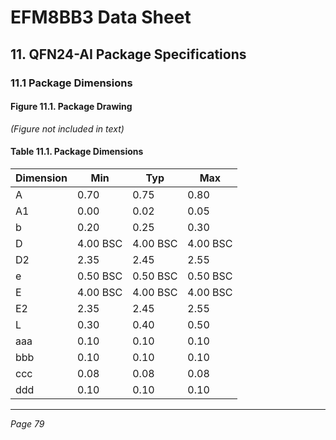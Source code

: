 # EFM8BB3 Data Sheet
## 11. QFN24-AI Package Specifications

### 11.1 Package Dimensions

#### Figure 11.1. Package Drawing

*(Figure not included in text)*

#### Table 11.1. Package Dimensions

| Dimension | Min    | Typ    | Max    |
|-----------|--------|--------|--------|
| A         | 0.70   | 0.75   | 0.80   |
| A1        | 0.00   | 0.02   | 0.05   |
| b         | 0.20   | 0.25   | 0.30   |
| D         | 4.00 BSC | 4.00 BSC | 4.00 BSC |
| D2        | 2.35   | 2.45   | 2.55   |
| e         | 0.50 BSC | 0.50 BSC | 0.50 BSC |
| E         | 4.00 BSC | 4.00 BSC | 4.00 BSC |
| E2        | 2.35   | 2.45   | 2.55   |
| L         | 0.30   | 0.40   | 0.50   |
| aaa       | 0.10   | 0.10   | 0.10   |
| bbb       | 0.10   | 0.10   | 0.10   |
| ccc       | 0.08   | 0.08   | 0.08   |
| ddd       | 0.10   | 0.10   | 0.10   |

---

*Page 79*